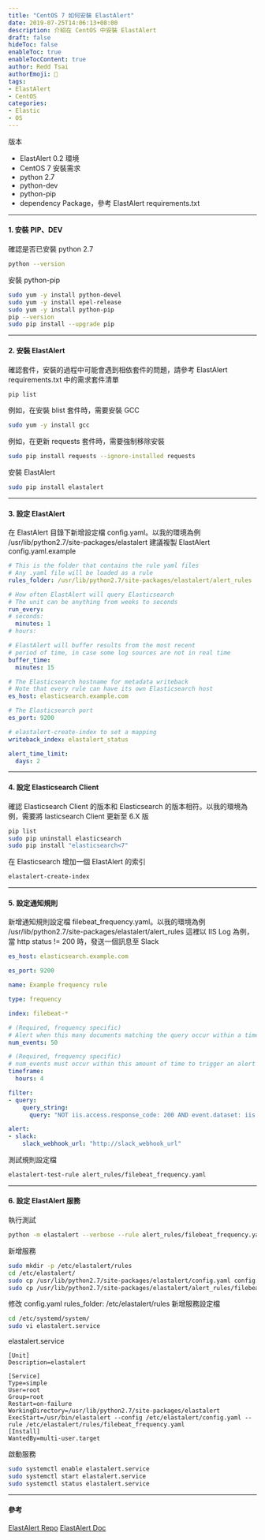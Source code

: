 ```yaml
---
title: "CentOS 7 如何安裝 ElastAlert"
date: 2019-07-25T14:06:13+08:00
description: 介紹在 CentOS 中安裝 ElastAlert
draft: false
hideToc: false
enableToc: true
enableTocContent: true
author: Redd Tsai
authorEmoji: 🐔
tags:
- ElastAlert
- CentOS
categories:
- Elastic
- OS
---
```


<!--more-->

版本
* ElastAlert 0.2
環境
* CentOS 7
安裝需求
* python 2.7
* python-dev
* python-pip
* dependency Package，參考 ElastAlert requirements.txt

* * * *

#### 1. 安裝 PIP、DEV

確認是否已安裝 python 2.7
```bash
python --version
```
安裝 python-pip
```bash
sudo yum -y install python-devel
sudo yum -y install epel-release
sudo yum -y install python-pip
pip --version
sudo pip install --upgrade pip
```

* * * *

#### 2. 安裝 ElastAlert

確認套件，安裝的過程中可能會遇到相依套件的問題，請參考 ElastAlert requirements.txt 中的需求套件清單
```bash
pip list
```
例如，在安裝 blist 套件時，需要安裝 GCC
```bash
sudo yum -y install gcc
```
例如，在更新 requests 套件時，需要強制移除安裝
```bash
sudo pip install requests --ignore-installed requests
```
安裝 ElastAlert
```bash
sudo pip install elastalert
```

* * * *

#### 3. 設定 ElastAlert

在 ElastAlert 目錄下新增設定檔 config.yaml。以我的環境為例 /usr/lib/python2.7/site-packages/elastalert
建議複製 ElastAlert config.yaml.example
```yaml
# This is the folder that contains the rule yaml files
# Any .yaml file will be loaded as a rule
rules_folder: /usr/lib/python2.7/site-packages/elastalert/alert_rules

# How often ElastAlert will query Elasticsearch
# The unit can be anything from weeks to seconds
run_every:
# seconds:
  minutes: 1
# hours:

# ElastAlert will buffer results from the most recent
# period of time, in case some log sources are not in real time
buffer_time:
  minutes: 15

# The Elasticsearch hostname for metadata writeback
# Note that every rule can have its own Elasticsearch host
es_host: elasticsearch.example.com

# The Elasticsearch port
es_port: 9200

# elastalert-create-index to set a mapping
writeback_index: elastalert_status

alert_time_limit:
  days: 2
```

* * * *

#### 4. 設定 Elasticsearch Client

確認 Elasticsearch Client 的版本和 Elasticsearch 的版本相符。以我的環境為例，需要將 lasticsearch Client 更新至 6.X 版
```bash
pip list
sudo pip uninstall elasticsearch
sudo pip install "elasticsearch<7"
```
在 Elasticsearch 增加一個 ElastAlert 的索引
```bash
elastalert-create-index
```

* * * *

#### 5. 設定通知規則

新增通知規則設定檔 filebeat_frequency.yaml。以我的環境為例 /usr/lib/python2.7/site-packages/elastalert/alert_rules
這裡以 IIS Log 為例，當 http status != 200 時，發送一個訊息至 Slack
```yaml
es_host: elasticsearch.example.com

es_port: 9200

name: Example frequency rule

type: frequency

index: filebeat-*

# (Required, frequency specific)
# Alert when this many documents matching the query occur within a timeframe
num_events: 50

# (Required, frequency specific)
# num_events must occur within this amount of time to trigger an alert
timeframe:
  hours: 4

filter:
- query:
    query_string:
      query: "NOT iis.access.response_code: 200 AND event.dataset: iis.access"

alert:
- slack:
    slack_webhook_url: "http://slack_webhook_url"
```
測試規則設定檔
```bash
elastalert-test-rule alert_rules/filebeat_frequency.yaml
```

* * * *

#### 6. 設定 ElastAlert 服務

執行測試
```bash
python -m elastalert --verbose --rule alert_rules/filebeat_frequency.yaml
```
新增服務
```bash
sudo mkdir -p /etc/elastalert/rules
cd /etc/elastalert/
sudo cp /usr/lib/python2.7/site-packages/elastalert/config.yaml config.yaml
sudo cp /usr/lib/python2.7/site-packages/elastalert/alert_rules/filebeat_frequency.yaml rules/filebeat_frequency.yaml
```
修改 config.yaml
rules_folder: /etc/elastalert/rules
新增服務設定檔
```bash
cd /etc/systemd/system/
sudo vi elastalert.service
```
elastalert.service
```text
[Unit]
Description=elastalert

[Service]
Type=simple
User=root
Group=root
Restart=on-failure
WorkingDirectory=/usr/lib/python2.7/site-packages/elastalert
ExecStart=/usr/bin/elastalert --config /etc/elastalert/config.yaml --rule /etc/elastalert/rules/filebeat_frequency.yaml
[Install]
WantedBy=multi-user.target
```

啟動服務

```bash
sudo systemctl enable elastalert.service
sudo systemctl start elastalert.service
sudo systemctl status elastalert.service
```

* * * *

#### 參考

[ElastAlert Repo](https://github.com/Yelp/elastalert)
[ElastAlert Doc](https://elastalert.readthedocs.io/en/latest/)
